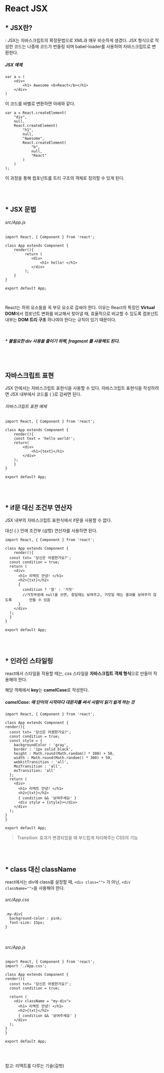 # React JSX



## * JSX란?

: JSX는 자바스크립트의 확장문법으로 XML과 매우 비슷하게 생겼다. JSX 형식으로 작성한 코드는 나중에 코드가 번들링 되며 babel-loader를 사용하여 자바스크립트로 변환한다.

##### JSX 예제

```
var a = (
	<div>
		<h1> Awesome <b>React</b></h1>
	</div>
)
```

이 코드를 바벨로 변환하면 아래와 같다.

```
var a = React.createElement(
	"div",
	null,
	React.createElement(
		"h1",
		null,
		"Awesome",
		React.createElement(
			"b",
			null,
			"React"
		)
	)
);
```

이 과정을 통해 컴포넌트를 트리 구조의 객체로 정의할 수 있게 된다.

<br>
<br>


## * JSX 문법

###### src/App.js

```
import React, { Component } from 'react';

class App extends Component {
	render(){
		 return (
		 	<div>
		 		<h1> hello! </h1>
		 	</div>
		 );
	}
}

export default App;
```

<br>


React는 하위 요소들을 꼭 부모 요소로 감싸야 한다. 이유는 React의 특징인 **Virtual DOM**에서 컴포넌트 변화를 비교해서 찾아낼 때, 효율적으로 비교할 수 있도록 컴포넌트 내부는 **DOM 트리 구조** 하나여야 한다는 규칙이 있기 때문이다.

<br>

##### * 불필요한 div 사용을 줄이기 위해, fragment 를 사용해도 된다.

<br>
<br>


## 자바스크립트 표현

JSX 안에서는 자바스크립트 표현식을 사용할 수 있다. 자바스크립트 표현식을 작성하려면 JSX 내부에서 코드를 { }로 감싸면 된다.

###### 자바스크립트 표현 예제

```
import React, { Component } from 'react';

class App extends Component {
	render(){
	const text = 'hello world!';
	return(
		<div>
			<h1>{text}</h1>
		</div>
	);
	}
}

export default App;
```


<br>
<br>


## * if문 대신 조건부 연산자

JSX 내부의 자바스크립트 표현식에서 if문을 사용할 수 없다.

대신 { } 안에 조건부 (삼항) 연산자를 사용하면 된다.

```
import React, { Component } from 'react';

class App extends Component {
	render(){
  const txt= '당신은 어썸한가요?';
  const condition = true;
  return (
    <div>
      <h1> 리액트 안녕! </h1>
      <h2>{txt}</h2> 
      {
        condition ? '참' : '거짓'
        //거짓부분에 null을 쓰면, 참일때는 보여주고, 거짓일 때는 결과를 보여주지 않도록 		만들 수 있음
      }
    </div>
  );
  }
}

export default App;

```

<br>
<br>



## * 인라인 스타일링

react에서 스타일을 적용할 때는, css 스타일을 **자바스크립트 객체 형식**으로 만들어 적용해야 한다.

해당 객체에서 **key**는 **camelCase**로 작성한다.

##### camelCase:   매 단어의 시작마다 대문자를 써서 사람이 읽기 쉽게 하는 것

```
import React, { Component } from 'react';

class App extends Component {
render(){
  const txt= '당신은 어썸한가요?';
  const condition = true;
  const style = {
    backgroundColor : 'gray',
    border : '1px solid black',
    height : Math.round(Math.random() * 300) + 50,
    width : Math.round(Math.random() * 300) + 50,
    webkitTransition : 'all',
    MozTransition : 'all',
    msTransition: 'all'
  };
  return (
    <div>
      <h1> 리액트 안녕! </h1>
      <h2>{txt}</h2> 
      { condition && '보여주세요' }
      <div style = {style}></div>
    </div>
  );
}
}

export default App;

```

> Transition: 효과가 변경되었을 때 부드럽게 처리해주는 CSS의 기능


<br>
<br>



## * class 대신 className

react에서는 div에 class를 설정할 때, `<div class="">` 가 아닌, `<div className="">`을 사용해야 한다.

###### src/App.css

```
.my-div{
  background-color : pink;
  font-size: 15px;
}
```

<br>


###### src/App.js

```
import React, { Component } from 'react';
import './App.css';

class App extends Component {
render(){
  const txt= '당신은 어썸한가요?';
  const condition = true;

  return (
    <div className = "my-div">
      <h1> 리액트 안녕! </h1>
      <h2>{txt}</h2> 
      { condition && '보여주세요' }
    </div>
  );
}
}

export default App;

```

<br>
<br>

참고: 리액트를 다루는 기술(길벗)
